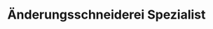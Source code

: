 ---
title: "Änderungsschneiderei Spezialist"
url: /nuernberg/aenderungsschneiderei-spezialist/
shop: Schneiderei
---